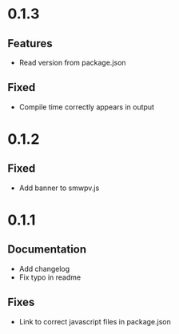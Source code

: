 # 0.1.3

## Features

- Read version from package.json

## Fixed

- Compile time correctly appears in output

# 0.1.2

## Fixed

- Add banner to smwpv.js

# 0.1.1

## Documentation

- Add changelog
- Fix typo in readme

## Fixes

- Link to correct javascript files in package.json
